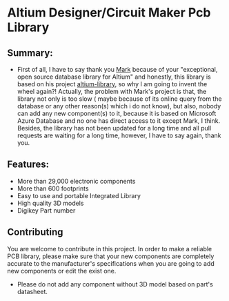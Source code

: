 # Altium Designer/Circuit Maker Pcb Library
## Summary:
* First of all, I have to say thank you [Mark](https://github.com/issus) because of your "exceptional, open source database library for Altium" and honestly, this library is based on his project [altium-library](https://github.com/issus/altium-library), so why I am going to invent the wheel again?! Actually, the problem with Mark's project is that, the library not only is too slow ( maybe because of its online query from the database or any other reason(s) which i do not know), but also, nobody can add any new component(s) to it, because it is based on Microsoft Azure Database and no one has direct access to it except Mark, I think. Besides, the library has not been updated for a long time and all pull requests are waiting for a long time, however, I have to say again, thank you.    
## Features:
* More than 29,000 electronic components
* More than 600 footprints
* Easy to use and portable Integrated Library
* High quality 3D models
* Digikey Part number
## Contributing
You are welcome to contribute in this project.
In order to make a reliable PCB library, please make sure that your new components are completely accurate to the manufacturer's specifications when you are going to add new components or edit the exist one.
* Please do not add any component without 3D model based on part's datasheet.

